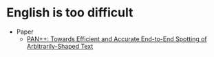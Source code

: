 # English is too difficult

+ Paper
  + [PAN++: Towards Efficient and Accurate End-to-End Spotting of Arbitrarily-Shaped Text](https://github.com/Zerohertz/English-is-too-difficult/blob/main/Paper/PANPP.md)